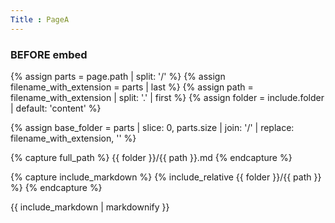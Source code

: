 ```yaml
---
Title : PageA
---
```


### BEFORE embed


{% assign parts = page.path | split: '/' %}
{% assign filename_with_extension = parts | last %}
{% assign path = filename_with_extension | split: '.' | first %}
{% assign folder = include.folder | default: 'content' %}

{% assign base_folder = parts | slice: 0, parts.size | join: '/' | replace: filename_with_extension, '' %}

{% capture full_path %}
    {{ folder }}/{{ path }}.md
{% endcapture %}

{% capture include_markdown %}
    {% include_relative {{ folder }}/{{ path }} %}
{% endcapture %}

{{ include_markdown | markdownify }}
